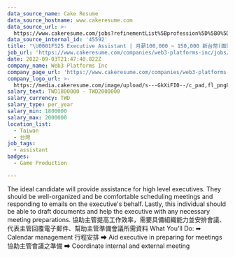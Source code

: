 ```yaml
---
data_source_name: Cake Resume
data_source_hostname: www.cakeresume.com
data_source_url: >-
  https://www.cakeresume.com/jobs?refinementList%5Bprofession%5D%5B0%5D=game-production&range%5Bsalary_range%5D%5Bmin%5D=1000000
data_source_internal_id: '45592'
title: "\U0001F525 Executive Assistant | 月薪100,000 ~ 150,000 新台幣(面議)"
job_url: 'https://www.cakeresume.com/companies/web3-platforms-inc/jobs/35525b'
date: 2022-09-03T21:47:40.822Z
company_name: Web3 Platforms Inc
company_page_url: 'https://www.cakeresume.com/companies/web3-platforms-inc'
company_logo_url: >-
  https://media.cakeresume.com/image/upload/s---GkXiFI0--/c_pad,fl_png8,h_200,w_200/v1666507635/lgwye4znpg6zfvqumnzy.png
salary_text: TWD1800000 - TWD2000000
salary_currency: TWD
salary_type: per_year
salary_min: 1800000
salary_max: 2000000
location_list:
  - Taiwan
  - 台灣
job_tags:
  - assistant
badges:
  - Game Production

---
```


The ideal candidate will provide assistance for high level executives. They should be well-organized and be comfortable scheduling meetings and responding to emails on the executive's behalf. Lastly, this individual should be able to draft documents and help the executive with any necessary meeting preparations. 協助主管提高工作效率，需要具備組織能力並安排會議、代表主管回覆電子郵件、幫助主管準備會議所需資料 What You'll Do: ➡ Calendar management 行程安排 ➡ Aid executive in preparing for meetings 協助主管會議之準備 ➡ Coordinate internal and external meeting